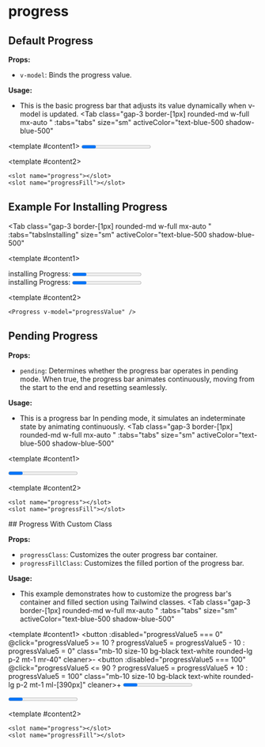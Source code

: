 # progress
<script setup lang="ts">
import { ref, onMounted, onUnmounted } from "vue";
const tabs = [
  { label: 'UI', value: 1, content: '' },
  { label: 'Slots', value: 2, content: ''},
  { label: 'Props', value: 3, content: ''},
];
const tabsInstalling = [
  { label: 'UI', value: 1, content: '' },
  { label: 'Props', value: 2, content: ''},
  { label: 'Script', value: 3, content: ''},
];
const progressValue = ref(40);
const progressValue2 = ref(0);
const progressValue3 = ref(0);
const progressValue4 = ref(60);
const progressValue5 = ref(60);
const progressValue6 = ref(60);

let loopingInterval: ReturnType<typeof setInterval> | null = null;
let loopingInterval2: ReturnType<typeof setInterval> | null = null;
let isPaused = false;
let isPaused2 = false;

const startLoopingProgress2 = () => {
  loopingInterval = setInterval(() => {
    if (isPaused) return; 
    progressValue2.value += 1;
    if (progressValue2.value == 33) {
      isPaused = true;
      setTimeout(() => {
        isPaused = false;
      }, 500);
    }
    if (progressValue2.value == 66) {
      isPaused = true;
      setTimeout(() => {
        isPaused = false;
      }, 500);
    }
    if (progressValue2.value == 100) {
      isPaused = true;
      setTimeout(() => {
      progressValue2.value = 0;
        isPaused = false;
      }, 1000);
    }
    
  }, 15);
};
const startLoopingProgress3 = () => {
  loopingInterval2 = setInterval(() => {
    if (isPaused2) return; 
    progressValue3.value += 1;
    if (progressValue3.value == 100) {
      isPaused2 = true;
      setTimeout(() => {
      progressValue3.value = 0;
        isPaused2 = false;
      }, 1000);
    }
    
  }, 25);
};
onMounted(() => {
  startLoopingProgress2();
  startLoopingProgress3();
});

onUnmounted(() => {
  if (loopingInterval) clearInterval(loopingInterval);
  if (loopingInterval2) clearInterval(loopingInterval2);
});
</script>


## Default Progress

**Props:**
- `v-model`: Binds the progress value.

**Usage:**
- This is the basic progress bar that adjusts its value dynamically when v-model is updated.
<Tab 
   class="gap-3 border-[1px] rounded-md w-full mx-auto "
    :tabs="tabs" 
    size="sm"
    activeColor="text-blue-500 shadow-blue-500"
  >
<template #content1>
<Progress v-model="progressValue"/>

</template>

<template #content2>

```vue
<slot name="progress"></slot>
<slot name="progressFill"></slot>
```

</template>
<template #content3>

```vue
<Progress v-model="progressValue"/>
```

</template>
</Tab>

## Example For Installing Progress 

<Tab 
   class="gap-3 border-[1px] rounded-md w-full mx-auto "
    :tabs="tabsInstalling" 
    size="sm"
    activeColor="text-blue-500 shadow-blue-500"
  >
<template #content1>
    <div class="flex flex-col items-center">
      <span class="mb-3 text-sm font-medium">installing Progress:</span>
      <Progress v-model="progressValue2" />
    </div>
    <div class="flex flex-col items-center">
      <span class="mb-3 text-sm font-medium">installing Progress:</span>
      <Progress v-model="progressValue3" />
    </div>

</template>

<template #content2>

```vue
<Progress v-model="progressValue" />
```

</template>
<template #content3>

```vue
let loopingInterval: ReturnType<typeof setInterval> | null = null;
let isPaused = false;
let isPaused2 = false;

const startLoopingProgress = () => {
  loopingInterval = setInterval(() => {
    if (isPaused) return; 
    progressValue.value += 1;
    if (progressValue.value == 33) {
      isPaused = true;
      setTimeout(() => {
        isPaused = false;
      }, 500);
    }
    if (progressValue.value == 66) {
      isPaused = true;
      setTimeout(() => {
        isPaused = false;
      }, 500);
    }
    if (progressValue.value == 100) {
      isPaused = true;
      setTimeout(() => {
      progressValue.value = 0;
        isPaused = false;
      }, 1000);
    }
    
  }, 15);
};
const startLoopingProgress2 = () => {
  loopingInterval = setInterval(() => {
    if (isPaused2) return; 
    progressValue.value += 1;
    if (progressValue3.value == 100) {
      isPaused2 = true;
      setTimeout(() => {
      progressValue3.value = 0;
        isPaused2 = false;
      }, 1000);
    }
    
  }, 25);
};
onMounted(() => {
  startLoopingProgress();
  startLoopingProgress2();
});

onUnmounted(() => {
  if (loopingInterval) clearInterval(loopingInterval);
});
```

</template>
</Tab>

## Pending Progress

**Props:**
- `pending`: Determines whether the progress bar operates in pending mode. When true, the progress bar animates continuously, moving from the start to the end and resetting seamlessly.

**Usage:**
- This is a progress bar In pending mode, it simulates an indeterminate state by animating continuously.
<Tab 
   class="gap-3 border-[1px] rounded-md w-full mx-auto "
    :tabs="tabs" 
    size="sm"
    activeColor="text-blue-500 shadow-blue-500"
  >
<template #content1>
<div class="mb-5"><Progress v-model="progressValue4" :pending="true"/></div>

</template>

<template #content2>

```vue
<slot name="progress"></slot>
<slot name="progressFill"></slot>
```

</template>
<template #content3>

```vue
<Progress v-model="progressValue"/>
```

</template>
</Tab>
## Progress With Custom Class

**Props:**
- `progressClass`: Customizes the outer progress bar container.
- `progressFillClass`: Customizes the filled portion of the progress bar.

**Usage:**
- This example demonstrates how to customize the progress bar's container and filled section using Tailwind classes.
<Tab 
   class="gap-3 border-[1px] rounded-md w-full mx-auto "
    :tabs="tabs"
    size="sm"
    activeColor="text-blue-500 shadow-blue-500"
  >
<template  #content1>
<button :disabled="progressValue5 === 0"  @click="progressValue5 >= 10 ? progressValue5 = progressValue5 - 10 : progressValue5 = 0" class="mb-10 size-10 bg-black text-white rounded-lg p-2 mt-1 mr-40" cleaner>-</button>
<button :disabled="progressValue5 === 100" @click="progressValue5 <= 90 ? progressValue5 = progressValue5 + 10 : progressValue5 = 100" class="mb-10 size-10 bg-black text-white rounded-lg p-2 mt-1 ml-[390px]" cleaner>+</button>
<Progress v-model="progressValue5" progressClass="ml-40 w-80 bg-emerald-100" progressFillClass="bg-emerald-600 transition-all duration-300"/>
<div class="mt-16">
<Progress v-model="progressValue6" :pending="true" progressClass="ml-40 w-80 bg-emerald-100" progressFillClass="bg-emerald-600 transition-all duration-300"/>
</div>
</template>

<template #content2>

```vue
<slot name="progress"></slot>
<slot name="progressFill"></slot>
```

</template>
<template #content3>

```vue
<Progress v-model="progressValue"
progressClass="ml-40 w-80 bg-emerald-100" 
progressFillClass="bg-emerald-600 transition-all duration-300"/>
```

</template>
</Tab>
